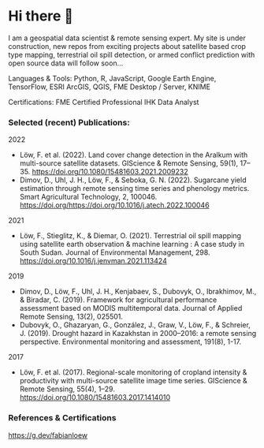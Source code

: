 # Hi there 👋

I am a geospatial data scientist & remote sensing expert. My site is under construction, new repos from exciting projects about satellite based crop type mapping, terrestrial oil spill detection, or armed conflict prediction with open source data will follow soon...

Languages & Tools:
Python, R, JavaScript, Google Earth Engine, TensorFlow, ESRI ArcGIS, QGIS, FME Desktop / Server, KNIME

Certifications:
FME Certified Professional
IHK Data Analyst


### Selected (recent) Publications:

2022		
* Löw, F. et al. (2022). Land cover change detection in the Aralkum with multi-source satellite datasets. GIScience & Remote Sensing, 59(1), 17–35. https://doi.org/10.1080/15481603.2021.2009232
* Dimov, D., Uhl, J. H., Löw, F., & Seboka, G. N. (2022). Sugarcane yield estimation through remote sensing time series and phenology metrics. Smart Agricultural Technology, 2, 100046. https://doi.org/https://doi.org/10.1016/j.atech.2022.100046

2021		
* Löw, F., Stieglitz, K., & Diemar, O. (2021). Terrestrial oil spill mapping using satellite earth observation & machine learning : A case study in South Sudan. Journal of Environmental Management, 298. https://doi.org/10.1016/j.jenvman.2021.113424 

2019
* Dimov, D., Löw, F., Uhl, J. H., Kenjabaev, S., Dubovyk, O., Ibrakhimov, M., & Biradar, C. (2019). Framework for agricultural performance assessment based on MODIS multitemporal data. Journal of Applied Remote Sensing, 13(2), 025501.
* Dubovyk, O., Ghazaryan, G., González, J., Graw, V., Löw, F., & Schreier, J. (2019). Drought hazard in Kazakhstan in 2000–2016: a remote sensing perspective. Environmental monitoring and assessment, 191(8), 1-17.


2017		
* Löw, F. et al. (2017). Regional-scale monitoring of cropland intensity & productivity with multi-source satellite image time series. GIScience & Remote Sensing, 55(4), 1–29. https://doi.org/10.1080/15481603.2017.1414010 

### References & Certifications

https://g.dev/fabianloew

<!--
**floew2/floew2** is a ✨ _special_ ✨ repository because its `README.md` (this file) appears on your GitHub profile.

Here are some ideas to get you started:

- 🔭 I’m currently working on ...
- 🌱 I’m currently learning ...
- 👯 I’m looking to collaborate on ...
- 🤔 I’m looking for help with ...
- 💬 Ask me about ...
- 📫 How to reach me: ...
- 😄 Pronouns: ...
- ⚡ Fun fact: ...
-->
